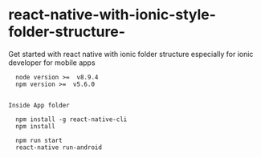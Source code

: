 # react-native-with-ionic-style-folder-structure-
Get started with react native with ionic folder structure especially for ionic developer for mobile apps


```
  node version >=  v8.9.4
  npm version >=  v5.6.0


Inside App folder

  npm install -g react-native-cli
  npm install

  npm run start
  react-native run-android

``` 

